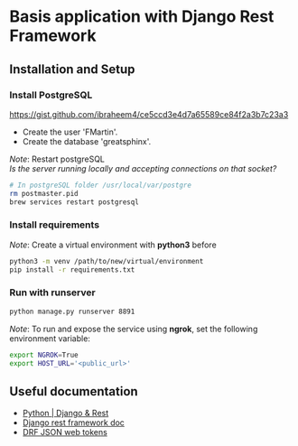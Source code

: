 Basis application with Django Rest Framework
============================================

Installation and Setup
----------------------

### Install PostgreSQL
https://gist.github.com/ibraheem4/ce5ccd3e4d7a65589ce84f2a3b7c23a3
- Create the user 'FMartin'.
- Create the database 'greatsphinx'.

*Note*: Restart postgreSQL<br>
*Is the server running locally and accepting connections on that socket?*

```bash
# In postgreSQL folder /usr/local/var/postgre
rm postmaster.pid
brew services restart postgresql
```

### Install requirements
*Note*: Create a virtual environment with **python3** before
``` bash
python3 -m venv /path/to/new/virtual/environment
pip install -r requirements.txt

```

### Run with runserver
``` bash
python manage.py runserver 8891
```

*Note*: To run and expose the service using **ngrok**, set the following environment variable:
```bash
export NGROK=True
export HOST_URL='<public_url>'
```

Useful documentation
----------------------
- [Python | Django & Rest](https://medium.com/django-rest)
- [Django rest framework doc](https://www.django-rest-framework.org/)
- [DRF JSON web tokens](https://django-rest-framework-simplejwt.readthedocs.io/en/latest/)
   

